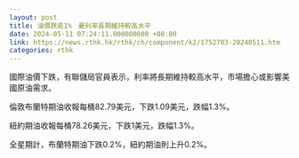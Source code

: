 ```yaml
---
layout: post
title: 油價跌逾1%　憂利率長期維持較高水平
date: 2024-05-11 07:24:11.000000000 +08:00
link: https://news.rthk.hk/rthk/ch/component/k2/1752703-20240511.htm
categories: rthk
---
```


國際油價下跌，有聯儲局官員表示，利率將長期維持較高水平，市場擔心或影響美國原油需求。

倫敦布蘭特期油收報每桶82.79美元，下跌1.09美元，跌幅1.3%。

紐約期油收報每桶78.26美元，下跌1美元，跌幅1.3%。

全星期計，布蘭特期油下跌0.2%，紐約期油則上升0.2%。
